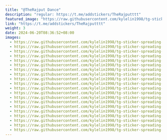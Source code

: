 ```yaml
---
title: "@TheRajput Dance"
description: "regular: https://t.me/addstickers/TheRajputttt"
featured_image: "https://raw.githubusercontent.com/kylelin1998/tg-sticker-spreading-worldwide-images/main/img/68e7cc1c-e0f1-43b6-b1d9-2abf92582cf6.jpg"
link: "https://t.me/addstickers/TheRajputttt"
weight: 3
date: 2024-06-20T08:36:52+08:00
images:
  - https://raw.githubusercontent.com/kylelin1998/tg-sticker-spreading-worldwide-images/main/img/68e7cc1c-e0f1-43b6-b1d9-2abf92582cf6.jpg
  - https://raw.githubusercontent.com/kylelin1998/tg-sticker-spreading-worldwide-images/main/img/d1725b03-a1a4-4286-ae91-9b9ddc553c08.jpg
  - https://raw.githubusercontent.com/kylelin1998/tg-sticker-spreading-worldwide-images/main/img/481ec6f3-46f5-4857-9575-77e33ebeac66.jpg
  - https://raw.githubusercontent.com/kylelin1998/tg-sticker-spreading-worldwide-images/main/img/a91620b9-2305-4c05-85a3-0929df96a03f.jpg
  - https://raw.githubusercontent.com/kylelin1998/tg-sticker-spreading-worldwide-images/main/img/250797bc-9c69-4243-9e7e-6695eb0eaeb2.jpg
  - https://raw.githubusercontent.com/kylelin1998/tg-sticker-spreading-worldwide-images/main/img/9709224a-3d35-4c26-979d-2cacb83ee6cd.jpg
  - https://raw.githubusercontent.com/kylelin1998/tg-sticker-spreading-worldwide-images/main/img/83b04511-990c-4077-a4fd-055ef3bdad73.jpg
  - https://raw.githubusercontent.com/kylelin1998/tg-sticker-spreading-worldwide-images/main/img/1e4f6e8d-e257-4968-9f53-ec1a52a0c110.jpg
  - https://raw.githubusercontent.com/kylelin1998/tg-sticker-spreading-worldwide-images/main/img/eed8a1b8-c7ed-4684-b3c3-3959bf4c3766.jpg
  - https://raw.githubusercontent.com/kylelin1998/tg-sticker-spreading-worldwide-images/main/img/b8b4479c-2883-4ff0-bc15-558ace0f1ffa.jpg
  - https://raw.githubusercontent.com/kylelin1998/tg-sticker-spreading-worldwide-images/main/img/a4446b27-7543-4d91-9b16-1fa679fa09e3.jpg
  - https://raw.githubusercontent.com/kylelin1998/tg-sticker-spreading-worldwide-images/main/img/302e89d7-787c-45c3-b06b-bab37c8ece26.jpg
  - https://raw.githubusercontent.com/kylelin1998/tg-sticker-spreading-worldwide-images/main/img/ee9747b4-9488-449f-99bc-c95abdae733e.jpg
  - https://raw.githubusercontent.com/kylelin1998/tg-sticker-spreading-worldwide-images/main/img/e3ed5f2e-d3e5-4fce-9b62-ce002ed17e1b.jpg
  - https://raw.githubusercontent.com/kylelin1998/tg-sticker-spreading-worldwide-images/main/img/eaf95269-7f41-4d60-8892-61ab6441f18d.jpg
  - https://raw.githubusercontent.com/kylelin1998/tg-sticker-spreading-worldwide-images/main/img/2f1f0fc2-ea3d-4a56-8820-60d5e4b4ec9d.jpg
  - https://raw.githubusercontent.com/kylelin1998/tg-sticker-spreading-worldwide-images/main/img/7dd39a84-f460-4b9d-a9b6-87a5de9af8dd.jpg
  - https://raw.githubusercontent.com/kylelin1998/tg-sticker-spreading-worldwide-images/main/img/d4b9c2c8-9c4f-41f5-972b-7251f846699e.jpg
  - https://raw.githubusercontent.com/kylelin1998/tg-sticker-spreading-worldwide-images/main/img/b3a35bf9-65fa-4b76-85fe-7a0729160080.jpg
  - https://raw.githubusercontent.com/kylelin1998/tg-sticker-spreading-worldwide-images/main/img/5fe0a15a-57fb-46bb-a75c-a05fd9a051b5.jpg
---
```

